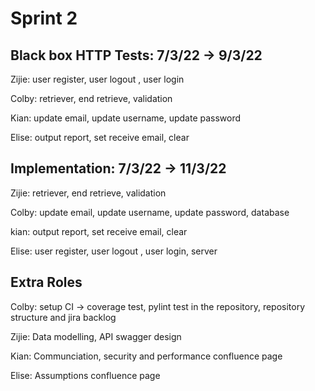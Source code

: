 # Sprint 2 #


## Black box HTTP Tests: 7/3/22 -> 9/3/22 ##

Zijie: user register, user logout , user login

Colby: retriever, end retrieve, validation

Kian: update email, update username, update password

Elise: output report, set receive email, clear

## Implementation: 7/3/22 -> 11/3/22 ##

Zijie: retriever, end retrieve, validation

Colby: update email, update username, update password, database

kian: output report, set receive email, clear

Elise: user register, user logout , user login, server



## Extra Roles ##

Colby: setup CI → coverage test, pylint test in the repository, repository structure and jira backlog

Zijie: Data modelling, API swagger design

Kian: Communciation, security and performance confluence page

Elise: Assumptions confluence page

